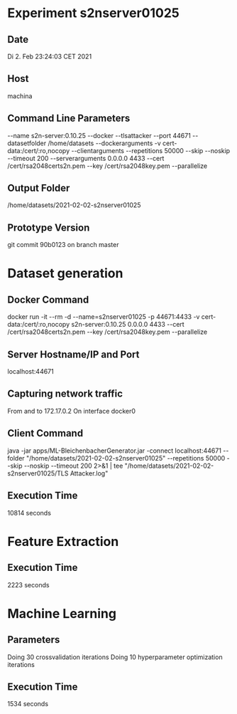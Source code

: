 # Experiment s2nserver01025
## Date
Di 2. Feb 23:24:03 CET 2021
## Host
machina
## Command Line Parameters
--name s2n-server:0.10.25 --docker --tlsattacker --port 44671 --datasetfolder /home/datasets --dockerarguments -v cert-data:/cert/:ro,nocopy --clientarguments --repetitions 50000 --skip --noskip --timeout 200 --serverarguments 0.0.0.0 4433 --cert /cert/rsa2048certs2n.pem --key /cert/rsa2048key.pem --parallelize
## Output Folder
/home/datasets/2021-02-02-s2nserver01025
## Prototype Version
git commit 90b0123
on branch master

# Dataset generation
## Docker Command
docker run -it --rm -d --name=s2nserver01025 -p 44671:4433 -v cert-data:/cert/:ro,nocopy s2n-server:0.10.25 0.0.0.0 4433 --cert /cert/rsa2048certs2n.pem --key /cert/rsa2048key.pem --parallelize
## Server Hostname/IP and Port
localhost:44671
## Capturing network traffic
From and to 172.17.0.2
On interface docker0
## Client Command
java -jar apps/ML-BleichenbacherGenerator.jar -connect localhost:44671 --folder "/home/datasets/2021-02-02-s2nserver01025" --repetitions 50000 --skip --noskip --timeout 200 2>&1 | tee "/home/datasets/2021-02-02-s2nserver01025/TLS Attacker.log"
## Execution Time
10814 seconds
# Feature Extraction
## Execution Time
2223 seconds
# Machine Learning
## Parameters
Doing 30 crossvalidation iterations
Doing 10 hyperparameter optimization iterations
## Execution Time
1534 seconds
